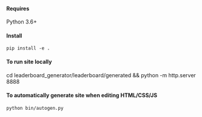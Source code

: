 #### Requires

Python 3.6+

#### Install

`pip install -e .`

#### To run site locally

cd leaderboard_generator/leaderboard/generated && python -m http.server 8888


#### To automatically generate site when editing HTML/CSS/JS

`python bin/autogen.py`